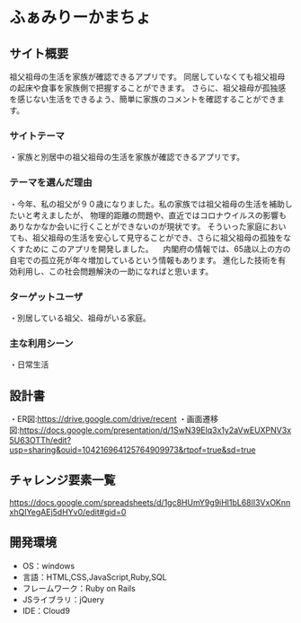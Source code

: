 # ふぁみりーかまちょ

## サイト概要
祖父祖母の生活を家族が確認できるアプリです。
同居していなくても祖父祖母の起床や食事を家族側で把握することができます。
さらに、祖父祖母が孤独感を感じない生活をできるよう、簡単に家族のコメントを確認することができます。

### サイトテーマ
・家族と別居中の祖父祖母の生活を家族が確認できるアプリです。

### テーマを選んだ理由
・今年、私の祖父が９０歳になりました。私の家族では祖父祖母の生活を補助したいと考えましたが、
物理的距離の問題や、直近ではコロナウイルスの影響もありなかなか会いに行くことができないのが現状です。
そういった家庭においても、祖父祖母の生活を安心して見守ることができ、さらに祖父祖母の孤独をなくすために
このアプリを開発しました。
　内閣府の情報では、65歳以上の方の自宅での孤立死が年々増加しているという情報もあります。
進化した技術を有効利用し、この社会問題解決の一助になればと思います。
### ターゲットユーザ
・別居している祖父、祖母がいる家庭。

### 主な利用シーン
・日常生活

## 設計書
・ER図:https://drive.google.com/drive/recent
・画面遷移図:https://docs.google.com/presentation/d/1SwN39Elq3x1y2aVwEUXPNV3x5U63OTTh/edit?usp=sharing&ouid=104216964125764909973&rtpof=true&sd=true

## チャレンジ要素一覧
https://docs.google.com/spreadsheets/d/1gc8HUmY9g9iHl1bL68lI3VxOKnnxhQIYegAEj5dHYv0/edit#gid=0

## 開発環境
- OS：windows
- 言語：HTML,CSS,JavaScript,Ruby,SQL
- フレームワーク：Ruby on Rails
- JSライブラリ：jQuery
- IDE：Cloud9
